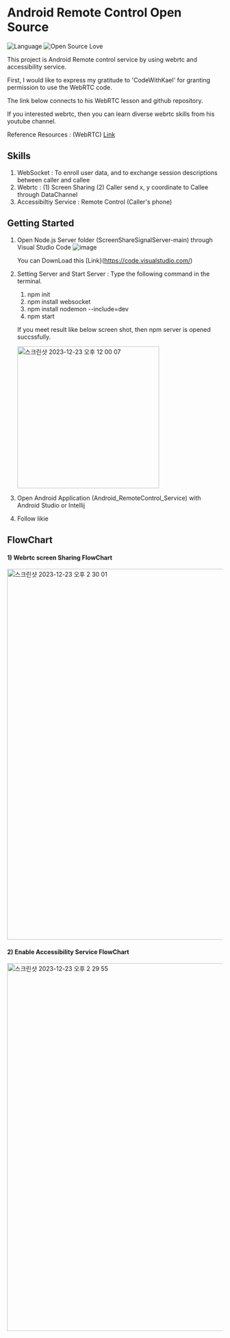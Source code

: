 # Android Remote Control Open Source

![Language](https://img.shields.io/badge/language-Kotlin-orange.svg) 
![Open Source Love](https://badges.frapsoft.com/os/v1/open-source.svg?v=102)

This project is Android Remote control service by using webrtc and accessibility service.

First, I would like to express my gratitude to 'CodeWithKael' for granting permission to use the WebRTC code. 

The link below connects to his WebRTC lesson and github repository. 

If you interested webrtc, then you can learn diverse webrtc skills from his youtube channel.

Reference Resources : (WebRTC) [Link](https://www.youtube.com/watch?v=_-GPHNSug2Q&list=PLFelST8t9nqgKO5XUNHS01jmD-fMf6EPX&index=1)

## Skills

1. WebSocket : To enroll user data, and to exchange session descriptions between caller and callee
2. Webrtc : (1) Screen Sharing (2) Caller send x, y coordinate to Callee through DataChannel 
3. Accessibiltiy Service : Remote Control (Caller's phone)


## Getting Started

1. Open Node.js Server folder (ScreenShareSignalServer-main) through Visual Studio Code ![image](https://github.com/tvroom88/Android_RemoteControl_Project/assets/4710854/1820a1cb-648e-4e8a-afaa-79668daed454)

     You can DownLoad this [Link}(https://code.visualstudio.com/)

2. Setting Server and Start Server : Type the following command in the terminal.
   1. npm init
   2. npm install websocket
   3. npm install nodemon --include=dev
   4. npm start
  
    If you meet result like below screen shot, then npm server is opened succssfully.

   <img width="331" alt="스크린샷 2023-12-23 오후 12 00 07" src="https://github.com/tvroom88/Android_RemoteControl_Project/assets/4710854/8c9a9166-405b-4db4-b8c7-fa0e06b2637d">
   </br>
  
3. Open Android Application (Android_RemoteControl_Service) with Android Studio or Intellij
4. Follow likie



## FlowChart

#### 1) Webrtc screen Sharing FlowChart

<img width="865" alt="스크린샷 2023-12-23 오후 2 30 01" src="https://github.com/tvroom88/Android_RemoteControl_Project/assets/4710854/b4ee2abe-48d2-45cf-9069-6bd9d0f4b7e1">


#### 2) Enable Accessibility Service FlowChart

<img width="858" alt="스크린샷 2023-12-23 오후 2 29 55" src="https://github.com/tvroom88/Android_RemoteControl_Project/assets/4710854/d1deb9ac-d66f-4e40-9764-5e091b017064">


